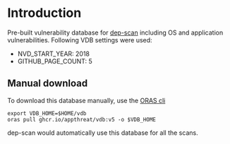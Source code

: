 # Introduction

Pre-built vulnerability database for [dep-scan](https://github.com/AppThreat/dep-scan) including OS and application vulnerabilities. Following VDB settings were used:

- NVD_START_YEAR: 2018
- GITHUB_PAGE_COUNT: 5

## Manual download

To download this database manually, use the [ORAS cli](https://oras.land/cli/)

```
export VDB_HOME=$HOME/vdb
oras pull ghcr.io/appthreat/vdb:v5 -o $VDB_HOME
```

dep-scan would automatically use this database for all the scans.
